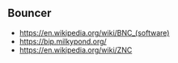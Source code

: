 ## Bouncer

- https://en.wikipedia.org/wiki/BNC_(software)
- https://bip.milkypond.org/
- https://en.wikipedia.org/wiki/ZNC
